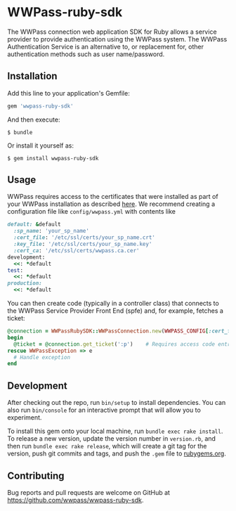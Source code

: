 # WWPass-ruby-sdk

The WWPass connection web application SDK for Ruby allows a service provider to provide authentication using the WWPass system. The WWPass Authentication Service is an alternative to, or replacement for, other authentication methods such as user name/password.

## Installation

Add this line to your application's Gemfile:

```ruby
gem 'wwpass-ruby-sdk'
```

And then execute:

    $ bundle

Or install it yourself as:

    $ gem install wwpass-ruby-sdk

## Usage

WWPass requires access to the certificates that were installed as part of your WWPass installation as described [here](https://developers.wwpass.com/documentation/get-started). We recommend creating a configuration file like `config/wwpass.yml` with contents like
```ruby
default: &default
  :sp_name: 'your_sp_name'
  :cert_file: '/etc/ssl/certs/your_sp_name.crt'
  :key_file: '/etc/ssl/certs/your_sp_name.key'
  :cert_ca: '/etc/ssl/certs/wwpass.ca.cer'
development:
  <<: *default
test: 
  <<: *default
production: 
  <<: *default
```

You can then create code (typically in a controller class) that connects to the WWPass Service Provider Front End (spfe) and, for example, fetches a ticket:

```ruby
@connection = WWPassRubySDK::WWPassConnection.new(WWPASS_CONFIG[:cert_file], WWPASS_CONFIG[:key_file], WWPASS_CONFIG[:cert_ca])
begin
  @ticket = @connection.get_ticket(':p')    # Requires access code entry
rescue WWPassException => e
  # Handle exception
end
```


## Development

After checking out the repo, run `bin/setup` to install dependencies. You can also run `bin/console` for an interactive prompt that will allow you to experiment.

To install this gem onto your local machine, run `bundle exec rake install`. To release a new version, update the version number in `version.rb`, and then run `bundle exec rake release`, which will create a git tag for the version, push git commits and tags, and push the `.gem` file to [rubygems.org](https://rubygems.org).

## Contributing

Bug reports and pull requests are welcome on GitHub at https://github.com/wwpass/wwpass-ruby-sdk.

